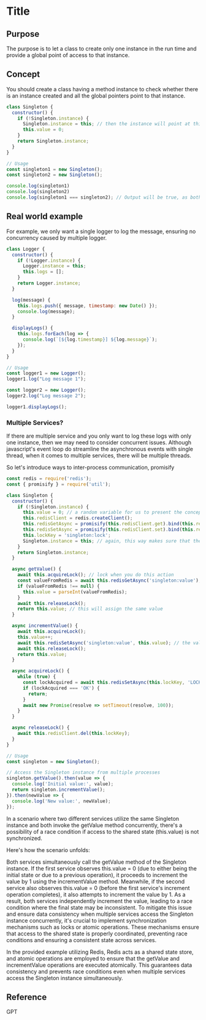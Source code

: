 # Title

## Purpose

The purpose is to let a class to create only one instance in the run time and provide a global point of access to that instance.

## Concept

You should create a class having a method instance to check whether there is an instance created and all the global pointers point to that instance.

```javascript
class Singleton {
  constructor() {
    if (!Singleton.instance) {
      Singleton.instance = this; // then the instance will point at this class itself
      this.value = 0;
    }
    return Singleton.instance;
  }
}

// Usage
const singleton1 = new Singleton();
const singleton2 = new Singleton();

console.log(singleton1)
console.log(singleton2)
console.log(singleton1 === singleton2); // Output will be true, as both instances refer to the same object.
```

## Real world example

For example, we only want a single logger to log the message, ensuring no concurrency caused by multiple logger.

```javascript
class Logger {
  constructor() {
    if (!Logger.instance) {
      Logger.instance = this;
      this.logs = [];
    }
    return Logger.instance;
  }

  log(message) {
    this.logs.push({ message, timestamp: new Date() });
    console.log(message);
  }

  displayLogs() {
    this.logs.forEach(log => {
      console.log(`[${log.timestamp}] ${log.message}`);
    });
  }
}

// Usage
const logger1 = new Logger();
logger1.log("Log message 1");

const logger2 = new Logger();
logger2.log("Log message 2");

logger1.displayLogs();
```

### Multiple Services?

If there are multiple service and you only want to log these logs with only one instance, then we may need to consider concurrent issues. Although javascript's event loop do streamline the asynchronous events with single thread, when it comes to multiple services, there will be multiple threads.

So let's introduce ways to inter-process communication, promisify

```javascript
const redis = require('redis');
const { promisify } = require('util');

class Singleton {
  constructor() {
    if (!Singleton.instance) {
      this.value = 0; // a random variable for us to present the concept
      this.redisClient = redis.createClient();
      this.redisGetAsync = promisify(this.redisClient.get).bind(this.redisClient);
      this.redisSetAsync = promisify(this.redisClient.set).bind(this.redisClient);
      this.lockKey = 'singleton:lock';
      Singleton.instance = this; // again, this way makes sure that the instance points on this same class
    }
    return Singleton.instance;
  }

  async getValue() {
    await this.acquireLock(); // lock when you do this action
    const valueFromRedis = await this.redisGetAsync('singleton:value'); // the value is retrieve from redis -> atomic operation
    if (valueFromRedis !== null) {
      this.value = parseInt(valueFromRedis);
    }
    await this.releaseLock();
    return this.value; // this will assign the same value
  }

  async incrementValue() {
    await this.acquireLock();
    this.value++;
    await this.redisSetAsync('singleton:value', this.value); // the value is updated to redis -> atomic operation
    await this.releaseLock();
    return this.value;
  }

  async acquireLock() {
    while (true) {
      const lockAcquired = await this.redisSetAsync(this.lockKey, 'LOCK', 'NX', 'EX', 10);
      if (lockAcquired === 'OK') {
        return;
      }
      await new Promise(resolve => setTimeout(resolve, 100));
    }
  }

  async releaseLock() {
    await this.redisClient.del(this.lockKey);
  }
}

// Usage
const singleton = new Singleton();

// Access the Singleton instance from multiple processes
singleton.getValue().then(value => {
  console.log('Initial value:', value);
  return singleton.incrementValue();
}).then(newValue => {
  console.log('New value:', newValue);
});
```

In a scenario where two different services utilize the same Singleton instance and both invoke the getValue method concurrently, there's a possibility of a race condition if access to the shared state (this.value) is not synchronized.

Here's how the scenario unfolds:

Both services simultaneously call the getValue method of the Singleton instance.
If the first service observes this.value = 0 (due to either being the initial state or due to a previous operation), it proceeds to increment the value by 1 using the incrementValue method.
Meanwhile, if the second service also observes this.value = 0 (before the first service's increment operation completes), it also attempts to increment the value by 1.
As a result, both services independently increment the value, leading to a race condition where the final state may be inconsistent.
To mitigate this issue and ensure data consistency when multiple services access the Singleton instance concurrently, it's crucial to implement synchronization mechanisms such as locks or atomic operations. These mechanisms ensure that access to the shared state is properly coordinated, preventing race conditions and ensuring a consistent state across services.

In the provided example utilizing Redis, Redis acts as a shared state store, and atomic operations are employed to ensure that the getValue and incrementValue operations are executed atomically. This guarantees data consistency and prevents race conditions even when multiple services access the Singleton instance simultaneously.

## Reference

GPT
